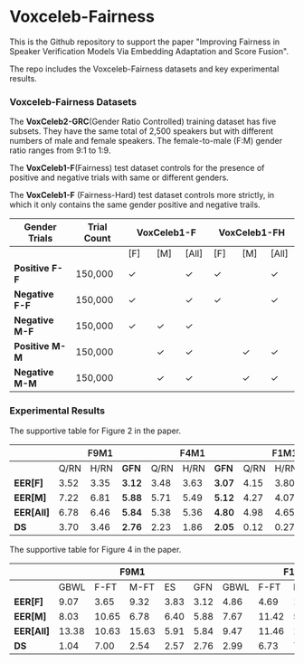 # Voxceleb-Fairness

This is the Github repository to support the paper "Improving Fairness in Speaker Verification Models Via Embedding Adaptation and Score Fusion".

The repo includes the Voxceleb-Fairness datasets and key experimental results.

### Voxceleb-Fairness Datasets

The <strong>VoxCeleb2-GRC</strong>(Gender Ratio Controlled) training dataset has five subsets. They have the same total of 2,500 speakers but with different numbers of male and female speakers. The female-to-male (F:M) gender ratio ranges from 9:1 to 1:9.

The <strong>VoxCeleb1-F</strong>(Fairness) test dataset controls for the presence of positive and negative trials with same or different genders.

The <strong>VoxCeleb1-F</strong> (Fairness-Hard) test dataset controls more strictly, in which it only contains the same gender positive and negative trails.

<!-- 
<style type="text/css">
.tg {border-collapse:collapse;border-spacing:0;}
.tg td{border-color:black;border-style:solid;border-width:1px;font-family:Arial, sans-serif;font-size:14px; overflow:hidden;padding:10px 5px;word-break:normal;}
.tg th{border-color:black;border-style:solid;border-width:1px;font-family:Arial, sans-serif;font-size:14px;
  font-weight:normal;overflow:hidden;padding:10px 5px;word-break:normal;}
.tg .tg-fymr{border-color:inherit;font-weight:bold;text-align:center;vertical-align:top}
.tg .tg-0pky{border-color:inherit;text-align:center;vertical-align:top}
</style> -->

<table class="tg" style="width: 100%">
<thead>
  <tr>
    <th class="tg-fymr">Gender   Trials</th>
    <th class="tg-fymr">Trial Count</th>
    <th class="tg-fymr" colspan="3">VoxCeleb1-F </th>
    <th class="tg-fymr" colspan="3">VoxCeleb1-FH </th>
  </tr>
</thead>
<tbody>
  <tr>
    <td class="tg-0pky"></td>
    <td class="tg-0pky"></td>
    <td class="tg-fymr" style="width: 10%;">[F]</td>
    <td class="tg-fymr" style="width: 10%;">[M]</td>
    <td class="tg-fymr" style="width: 10%;">[All]</td>
    <td class="tg-fymr" style="width: 10%;">[F]</td>
    <td class="tg-fymr" style="width: 10%;">[M]</td>
    <td class="tg-fymr" style="width: 10%;">[All]</td>
  </tr>
  <tr>
    <td class="tg-fymr"><strong>Positive F-F</strong></td>
    <td class="tg-0pky">150,000</td>
    <td class="tg-0pky">✓</td>
    <td class="tg-0pky"></td>
    <td class="tg-0pky">✓</td>
    <td class="tg-0pky">✓</td>
    <td class="tg-0pky"></td>
    <td class="tg-0pky">✓</td>
  </tr>
  <tr>
    <td class="tg-fymr"><strong>Negative F-F</td>
    <td class="tg-0pky">150,000</td>
    <td class="tg-0pky">✓</td>
    <td class="tg-0pky"></td>
    <td class="tg-0pky">✓</td>
    <td class="tg-0pky">✓</td>
    <td class="tg-0pky"></td>
    <td class="tg-0pky">✓</td>
  </tr>
  <tr>
    <td class="tg-fymr"><strong>Negative M-F</td>
    <td class="tg-0pky">150,000</td>
    <td class="tg-0pky">✓</td>
    <td class="tg-0pky">✓</td>
    <td class="tg-0pky">✓</td>
    <td class="tg-0pky"></td>
    <td class="tg-0pky"></td>
    <td class="tg-0pky"></td>
  </tr>
  <tr>
    <td class="tg-fymr"><strong>Positive M-M</td>
    <td class="tg-0pky">150,000</td>
    <td class="tg-0pky"></td>
    <td class="tg-0pky">✓</td>
    <td class="tg-0pky">✓</td>
    <td class="tg-0pky"></td>
    <td class="tg-0pky">✓</td>
    <td class="tg-0pky">✓</td>
  </tr>
  <tr>
    <td class="tg-fymr"><strong>Negative M-M</td>
    <td class="tg-0pky">150,000</td>
    <td class="tg-0pky"></td>
    <td class="tg-0pky">✓</td>
    <td class="tg-0pky">✓</td>
    <td class="tg-0pky"></td>
    <td class="tg-0pky">✓</td>
    <td class="tg-0pky">✓</td>
  </tr>
</tbody>
</table>



### Experimental Results 


The supportive table for Figure 2 in the paper.

<!-- <style type="text/css">
.tg  {border-collapse:collapse;border-spacing:0;}
.tg td{border-color:black;border-style:solid;border-width:1px;font-family:Arial, sans-serif;font-size:14px;
  overflow:hidden;padding:10px 5px;word-break:normal;}
.tg th{border-color:black;border-style:solid;border-width:1px;font-family:Arial, sans-serif;font-size:14px;
  font-weight:normal;overflow:hidden;padding:10px 5px;word-break:normal;}
.tg .tg-l1d2{background-color:#FFF;color:#24292F;font-weight:bold;text-align:left;vertical-align:top}
.tg .tg-aldk{background-color:#FFF;color:#24292F;font-weight:bold;text-align:center;vertical-align:middle}
.tg .tg-xao6{background-color:#FFF;color:#24292F;font-weight:bold;text-align:left;vertical-align:middle}
.tg .tg-cwad{background-color:#FFF;color:#24292F;text-align:left;vertical-align:middle}
</style> -->

<table class="tg">
<thead>
  <tr>
    <th class="tg-aldk"></th>
    <th class="tg-aldk" colspan="3"><span style="font-weight:600">F9M1</span></th>
    <th class="tg-aldk" colspan="3"><span style="font-weight:600">F4M1</span></th>
    <th class="tg-aldk" colspan="3"><span style="font-weight:600">F1M1</span></th>
    <th class="tg-aldk" colspan="3"><span style="font-weight:600">F1M4</span></th>
    <th class="tg-xao6" colspan="3"><span style="font-weight:600">F1M9</span></th>
  </tr>
</thead>
<tbody>
  <tr>
    <td class="tg-cwad"></td>
    <td class="tg-cwad">Q/RN</td>
    <td class="tg-cwad">H/RN</td>
    <td class="tg-l1d2"><span style="font-weight:600">GFN</span></td>
    <td class="tg-cwad">Q/RN</td>
    <td class="tg-cwad">H/RN</td>
    <td class="tg-l1d2"><span style="font-weight:600">GFN</span></td>
    <td class="tg-cwad">Q/RN</td>
    <td class="tg-cwad">H/RN</td>
    <td class="tg-l1d2"><span style="font-weight:600">GFN</span></td>
    <td class="tg-cwad">Q/RN</td>
    <td class="tg-cwad">H/RN</td>
    <td class="tg-l1d2"><span style="font-weight:600">GFN</span></td>
    <td class="tg-cwad">Q/RN</td>
    <td class="tg-cwad">H/RN</td>
    <td class="tg-l1d2"><span style="font-weight:600">GFN</span></td>
  </tr>
  <tr>
    <td class="tg-l1d2"><span style="font-weight:600"><strong>EER[F]</span></td>
    <td class="tg-cwad">3.52</td>
    <td class="tg-cwad">3.35</td>
    <td class="tg-l1d2"><span style="font-weight:600">3.12</span></td>
    <td class="tg-cwad">3.48</td>
    <td class="tg-cwad">3.63</td>
    <td class="tg-l1d2"><span style="font-weight:600">3.07</span></td>
    <td class="tg-cwad">4.15</td>
    <td class="tg-cwad">3.80</td>
    <td class="tg-l1d2"><span style="font-weight:600">3.65</span></td>
    <td class="tg-cwad">5.61</td>
    <td class="tg-cwad">5.42</td>
    <td class="tg-l1d2"><span style="font-weight:600">4.92</span></td>
    <td class="tg-cwad">6.51</td>
    <td class="tg-cwad">6.25</td>
    <td class="tg-l1d2"><span style="font-weight:600">5.53</span></td>
  </tr>
  <tr>
    <td class="tg-l1d2"><span style="font-weight:600"><strong>EER[M]</span></td>
    <td class="tg-cwad">7.22</td>
    <td class="tg-cwad">6.81</td>
    <td class="tg-l1d2"><span style="font-weight:600">5.88</span></td>
    <td class="tg-cwad">5.71</td>
    <td class="tg-cwad">5.49</td>
    <td class="tg-l1d2"><span style="font-weight:600">5.12</span></td>
    <td class="tg-cwad">4.27</td>
    <td class="tg-cwad">4.07</td>
    <td class="tg-l1d2"><span style="font-weight:600">4.00</span></td>
    <td class="tg-cwad">3.65</td>
    <td class="tg-cwad">3.65</td>
    <td class="tg-l1d2"><span style="font-weight:600">3.82</span></td>
    <td class="tg-cwad">3.57</td>
    <td class="tg-cwad">3.42</td>
    <td class="tg-l1d2"><span style="font-weight:600">3.30</span></td>
  </tr>
  <tr>
    <td class="tg-l1d2"><span style="font-weight:600"><strong>EER[All]</span></td>
    <td class="tg-cwad">6.78</td>
    <td class="tg-cwad">6.46</td>
    <td class="tg-l1d2"><span style="font-weight:600">5.84</span></td>
    <td class="tg-cwad">5.38</td>
    <td class="tg-cwad">5.36</td>
    <td class="tg-l1d2"><span style="font-weight:600">4.80</span></td>
    <td class="tg-cwad">4.98</td>
    <td class="tg-cwad">4.65</td>
    <td class="tg-l1d2"><span style="font-weight:600">4.42</span></td>
    <td class="tg-cwad">5.84</td>
    <td class="tg-cwad">5.84</td>
    <td class="tg-l1d2"><span style="font-weight:600">5.04</span></td>
    <td class="tg-cwad">7.11</td>
    <td class="tg-cwad">7.15</td>
    <td class="tg-l1d2"><span style="font-weight:600">5.08</span></td>
  </tr>
  <tr>
    <td class="tg-l1d2"><span style="font-weight:600"><strong>DS</span></td>
    <td class="tg-cwad">3.70</td>
    <td class="tg-cwad">3.46</td>
    <td class="tg-l1d2"><span style="font-weight:600">2.76</span></td>
    <td class="tg-cwad">2.23</td>
    <td class="tg-cwad">1.86</td>
    <td class="tg-l1d2"><span style="font-weight:600">2.05</span></td>
    <td class="tg-cwad">0.12</td>
    <td class="tg-cwad">0.27</td>
    <td class="tg-l1d2"><span style="font-weight:600">0.35</span></td>
    <td class="tg-cwad">1.96</td>
    <td class="tg-cwad">1.77</td>
    <td class="tg-l1d2"><span style="font-weight:600">1.10</span></td>
    <td class="tg-cwad">2.94</td>
    <td class="tg-cwad">2.83</td>
    <td class="tg-l1d2"><span style="font-weight:600">2.23</span></td>
  </tr>
</tbody>
</table>


The supportive table for Figure 4 in the paper.

<!-- <style type="text/css">
.tg  {border-collapse:collapse;border-spacing:0;}
.tg td{border-color:black;border-style:solid;border-width:1px;font-family:Arial, sans-serif;font-size:14px;
  overflow:hidden;padding:10px 5px;word-break:normal;}
.tg th{border-color:black;border-style:solid;border-width:1px;font-family:Arial, sans-serif;font-size:14px;
  font-weight:normal;overflow:hidden;padding:10px 5px;word-break:normal;}
.tg .tg-cly1{text-align:left;vertical-align:middle}
.tg .tg-wa1i{font-weight:bold;text-align:center;vertical-align:middle}
.tg .tg-nrix{text-align:center;vertical-align:middle}
.tg .tg-amwm{font-weight:bold;text-align:center;vertical-align:top}
</style> -->

<table class="tg">
<thead>
  <tr>
    <th class="tg-wa1i"></th>
    <th class="tg-wa1i" colspan="5">F9M1&nbsp;&nbsp;&nbsp;</th>
    <th class="tg-wa1i" colspan="5">F1M1&nbsp;&nbsp;&nbsp;</th>
    <th class="tg-wa1i" colspan="5">F1M9&nbsp;&nbsp;&nbsp;</th>
  </tr>
</thead>
<tbody>
  <tr>
    <td class="tg-cly1"></td>
    <td class="tg-nrix">GBWL</td>
    <td class="tg-nrix">F-FT</td>
    <td class="tg-nrix">M-FT</td>
    <td class="tg-nrix">ES</td>
    <td class="tg-amwm">GFN</td>
    <td class="tg-nrix">GBWL</td>
    <td class="tg-nrix">F-FT</td>
    <td class="tg-nrix">M-FT</td>
    <td class="tg-nrix">ES</td>
    <td class="tg-amwm">GFN</td>
    <td class="tg-nrix">GBWL</td>
    <td class="tg-nrix">F-FT</td>
    <td class="tg-nrix">M-FT</td>
    <td class="tg-nrix">ES</td>
    <td class="tg-amwm">GFN</td>
  </tr>
  <tr>
    <td class="tg-cly1"><strong>EER[F]</td>
    <td class="tg-nrix">9.07</td>
    <td class="tg-nrix">3.65</td>
    <td class="tg-nrix">9.32</td>
    <td class="tg-nrix">3.83</td>
    <td class="tg-amwm">3.12</td>
    <td class="tg-nrix">4.86</td>
    <td class="tg-nrix">4.69</td>
    <td class="tg-nrix">12.34</td>
    <td class="tg-nrix">4.51</td>
    <td class="tg-amwm">3.65</td>
    <td class="tg-nrix">6.95</td>
    <td class="tg-nrix">6.12</td>
    <td class="tg-nrix">12.25</td>
    <td class="tg-nrix">6.48</td>
    <td class="tg-amwm">5.53</td>
  </tr>
  <tr>
    <td class="tg-cly1"><strong>EER[M]</td>
    <td class="tg-nrix">8.03</td>
    <td class="tg-nrix">10.65</td>
    <td class="tg-nrix">6.78</td>
    <td class="tg-nrix">6.40</td>
    <td class="tg-amwm">5.88</td>
    <td class="tg-nrix">7.67</td>
    <td class="tg-nrix">11.42</td>
    <td class="tg-nrix">5.81</td>
    <td class="tg-nrix">4.64</td>
    <td class="tg-amwm">4.00</td>
    <td class="tg-nrix">8.95</td>
    <td class="tg-nrix">8.83</td>
    <td class="tg-nrix">4.12</td>
    <td class="tg-nrix">3.63</td>
    <td class="tg-amwm">3.30</td>
  </tr>
  <tr>
    <td class="tg-cly1"><strong>EER[All]</td>
    <td class="tg-nrix">13.38</td>
    <td class="tg-nrix">10.63</td>
    <td class="tg-nrix">15.63</td>
    <td class="tg-nrix">5.91</td>
    <td class="tg-amwm">5.84</td>
    <td class="tg-nrix">9.47</td>
    <td class="tg-nrix">11.46</td>
    <td class="tg-nrix">15.39</td>
    <td class="tg-nrix">5.47</td>
    <td class="tg-amwm">4.42</td>
    <td class="tg-nrix">9.88</td>
    <td class="tg-nrix">12.13</td>
    <td class="tg-nrix">13.42</td>
    <td class="tg-nrix">6.14</td>
    <td class="tg-amwm">5.08</td>
  </tr>
  <tr>
    <td class="tg-cly1"><strong>DS</td>
    <td class="tg-nrix">1.04</td>
    <td class="tg-nrix">7.00</td>
    <td class="tg-nrix">2.54</td>
    <td class="tg-nrix">2.57</td>
    <td class="tg-amwm">2.76</td>
    <td class="tg-nrix">2.99</td>
    <td class="tg-nrix">6.73</td>
    <td class="tg-nrix">7.16</td>
    <td class="tg-nrix">0.31</td>
    <td class="tg-amwm">0.35</td>
    <td class="tg-nrix">2.00</td>
    <td class="tg-nrix">2.71</td>
    <td class="tg-nrix">8.13</td>
    <td class="tg-nrix">2.85</td>
    <td class="tg-amwm">2.23</td>
  </tr>
</tbody>
</table>